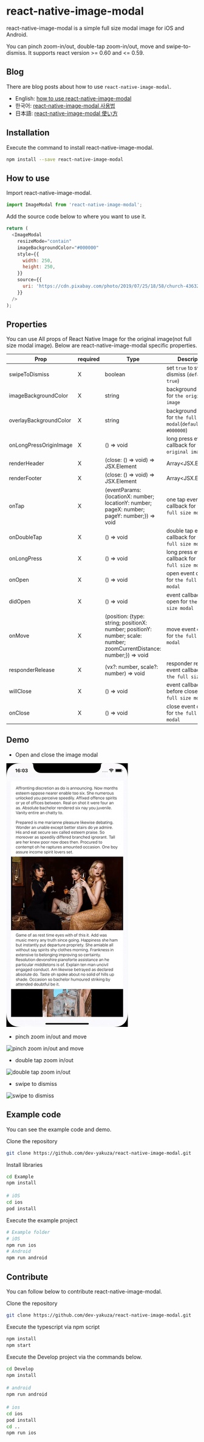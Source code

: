 # react-native-image-modal

react-native-image-modal is a simple full size modal image for iOS and Android.

You can pinch zoom-in/out, double-tap zoom-in/out, move and swipe-to-dismiss.
It supports react version >= 0.60 and <= 0.59.

## Blog

There are blog posts about how to use `react-native-image-modal`.

- English: [how to use react-native-image-modal](https://dev-yakuza.github.io/en/react-native/react-native-image-modal/)
- 한국어: [react-native-image-modal 사용법](https://dev-yakuza.github.io/ko/react-native/react-native-image-modal/)
- 日本語: [react-native-image-modal 使い方](https://dev-yakuza.github.io/react-native/react-native-image-modal/)

## Installation

Execute the command to install react-native-image-modal.

```bash
npm install --save react-native-image-modal
```

## How to use

Import react-native-image-modal.

```js
import ImageModal from 'react-native-image-modal';
```

Add the source code below to where you want to use it.

```js
return (
  <ImageModal
    resizeMode="contain"
    imageBackgroundColor="#000000"
    style={{
      width: 250,
      height: 250,
    }}
    source={{
      uri: 'https://cdn.pixabay.com/photo/2019/07/25/18/58/church-4363258_960_720.jpg',
    }}
  />
);
```

## Properties

You can use All props of React Native Image for the original image(not full size modal image).
Below are react-native-image-modal specific properties.

| Prop                   | required | Type                                                                                                                  | Description                                                   |
| ---------------------- | -------- | --------------------------------------------------------------------------------------------------------------------- | ------------------------------------------------------------- |
| swipeToDismiss         | X        | boolean                                                                                                               | set `true` to swipe to dismiss (`default: true`)              |
| imageBackgroundColor   | X        | string                                                                                                                | background color for `the original image`                     |
| overlayBackgroundColor | X        | string                                                                                                                | background color for `the full size modal`(`default: #000000`) |
| onLongPressOriginImage | X        | () => void                                                                                                            | long press event callback for `the original image`            |
| renderHeader           | X        | (close: () => void) => JSX.Element                                                                                    | Array<JSX.Element>                                            | You can customize the header of `the full size modal` with react native components |
| renderFooter           | X        | (close: () => void) => JSX.Element                                                                                    | Array<JSX.Element>                                            | You can customize the footer of `the full size modal` with react native components |
| onTap                  | X        | (eventParams: {locationX: number; locationY: number; pageX: number; pageY: number;}) => void                          | one tap event callback for `the full size modal`              |
| onDoubleTap            | X        | () => void                                                                                                            | double tap event callback for `the full size modal`           |
| onLongPress            | X        | () => void                                                                                                            | long press event callback for `the full size modal`           |
| onOpen                 | X        | () => void                                                                                                            | open event callback for `the full size modal`                 |
| didOpen                | X        | () => void                                                                                                            | event callback after open for `the full size modal`           |
| onMove                 | X        | (position: {type: string; positionX: number; positionY: number; scale: number; zoomCurrentDistance: number;}) => void | move event callback for `the full size modal`                 |
| responderRelease       | X        | (vx?: number, scale?: number) => void                                                                                 | responder release event callback for `the full size modal`    |
| willClose              | X        | () => void                                                                                                            | event callback before close for `the full size modal`         |
| onClose                | X        | () => void                                                                                                            | close event callback for `the full size modal`                |

## Demo

- Open and close the image modal

![open and close image modal](demo/open-and-close-image-modal.gif)

- pinch zoom in/out and move

![pinch zoom in/out and move](demo/pinch-zoom-and-move.gif)

- double tap zoom in/out

![double tap zoom in/out](demo/double-tap-zoom.gif)

- swipe to dismiss

![swipe to dismiss](demo/swipe-to-dismiss.gif)

## Example code

You can see the example code and demo.

Clone the repository

```bash
git clone https://github.com/dev-yakuza/react-native-image-modal.git
```

Install libraries

```bash
cd Example
npm install

# iOS
cd ios
pod install
```

Execute the example project

```bash
# Example folder
# iOS
npm run ios
# Android
npm run android
```

## Contribute

You can follow below to contribute react-native-image-modal.

Clone the repository

```bash
git clone https://github.com/dev-yakuza/react-native-image-modal.git
```

Execute the typescript via npm script

```bash
npm install
npm start
```

Execute the Develop project via the commands below.

```bash
cd Develop
npm install

# android
npm run android

# ios
cd ios
pod install
cd ..
npm run ios
```
